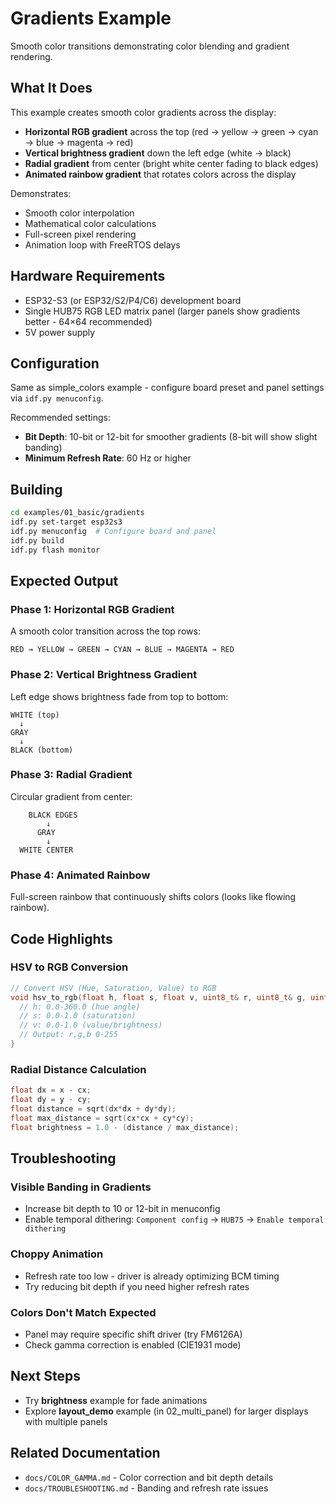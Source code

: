 # Gradients Example

Smooth color transitions demonstrating color blending and gradient rendering.

## What It Does

This example creates smooth color gradients across the display:
- **Horizontal RGB gradient** across the top (red → yellow → green → cyan → blue → magenta → red)
- **Vertical brightness gradient** down the left edge (white → black)
- **Radial gradient** from center (bright white center fading to black edges)
- **Animated rainbow gradient** that rotates colors across the display

Demonstrates:
- Smooth color interpolation
- Mathematical color calculations
- Full-screen pixel rendering
- Animation loop with FreeRTOS delays

## Hardware Requirements

- ESP32-S3 (or ESP32/S2/P4/C6) development board
- Single HUB75 RGB LED matrix panel (larger panels show gradients better - 64×64 recommended)
- 5V power supply

## Configuration

Same as simple_colors example - configure board preset and panel settings via `idf.py menuconfig`.

Recommended settings:
- **Bit Depth**: 10-bit or 12-bit for smoother gradients (8-bit will show slight banding)
- **Minimum Refresh Rate**: 60 Hz or higher

## Building

```bash
cd examples/01_basic/gradients
idf.py set-target esp32s3
idf.py menuconfig  # Configure board and panel
idf.py build
idf.py flash monitor
```

## Expected Output

### Phase 1: Horizontal RGB Gradient
A smooth color transition across the top rows:
```
RED → YELLOW → GREEN → CYAN → BLUE → MAGENTA → RED
```

### Phase 2: Vertical Brightness Gradient
Left edge shows brightness fade from top to bottom:
```
WHITE (top)
  ↓
GRAY
  ↓
BLACK (bottom)
```

### Phase 3: Radial Gradient
Circular gradient from center:
```
    BLACK EDGES
        ↓
      GRAY
        ↓
  WHITE CENTER
```

### Phase 4: Animated Rainbow
Full-screen rainbow that continuously shifts colors (looks like flowing rainbow).

## Code Highlights

### HSV to RGB Conversion
```cpp
// Convert HSV (Hue, Saturation, Value) to RGB
void hsv_to_rgb(float h, float s, float v, uint8_t& r, uint8_t& g, uint8_t& b) {
  // h: 0.0-360.0 (hue angle)
  // s: 0.0-1.0 (saturation)
  // v: 0.0-1.0 (value/brightness)
  // Output: r,g,b 0-255
}
```

### Radial Distance Calculation
```cpp
float dx = x - cx;
float dy = y - cy;
float distance = sqrt(dx*dx + dy*dy);
float max_distance = sqrt(cx*cx + cy*cy);
float brightness = 1.0 - (distance / max_distance);
```

## Troubleshooting

### Visible Banding in Gradients
- Increase bit depth to 10 or 12-bit in menuconfig
- Enable temporal dithering: `Component config` → `HUB75` → `Enable temporal dithering`

### Choppy Animation
- Refresh rate too low - driver is already optimizing BCM timing
- Try reducing bit depth if you need higher refresh rates

### Colors Don't Match Expected
- Panel may require specific shift driver (try FM6126A)
- Check gamma correction is enabled (CIE1931 mode)

## Next Steps

- Try **brightness** example for fade animations
- Explore **layout_demo** example (in 02_multi_panel) for larger displays with multiple panels

## Related Documentation

- `docs/COLOR_GAMMA.md` - Color correction and bit depth details
- `docs/TROUBLESHOOTING.md` - Banding and refresh rate issues
